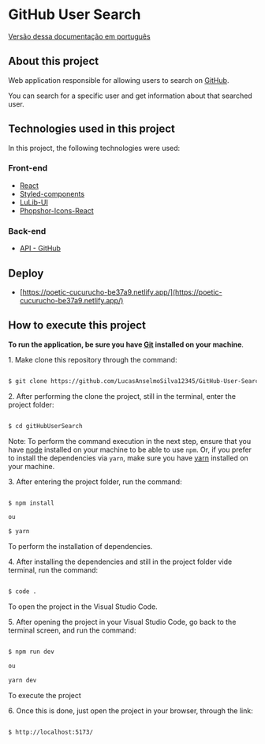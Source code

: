 # GitHub User Search

[Versão dessa documentação em português](https://github.com/LucasAnselmoSilva12345/GitHub-User-Search/blob/main/README.md)

## About this project

Web application responsible for allowing users to search on [GitHub](https://github.com/).

You can search for a specific user and get information about that searched user.

## Technologies used in this project

In this project, the following technologies were used:

### Front-end

- [React](https://reactjs.org/)
- [Styled-components](https://styled-components.com/)
- [LuLib-UI](https://www.npmjs.com/package/lulib-ui)
- [Phopshor-Icons-React](https://github.com/phosphor-icons/react)

### Back-end

- [API - GitHub](https://docs.github.com/pt/rest?apiVersion=2022-11-28)

## Deploy

- [https://poetic-cucurucho-be37a9.netlify.app/](https://poetic-cucurucho-be37a9.netlify.app/)

## How to execute this project

**To run the application, be sure you have [Git](https://git-scm.com/) installed on your machine**.

1. Make clone this repository through the command:

```sh

$ git clone https://github.com/LucasAnselmoSilva12345/GitHub-User-Search gitHubUserSearch

```

2. After performing the clone the project, still in the terminal, enter the project folder:

```sh

$ cd gitHubUserSearch

```

Note: To perform the command execution in the next step, ensure that you have [node](https://nodejs.org/en/) installed on your machine to be able to use `npm`. Or, if you prefer to install the dependencies via `yarn`, make sure you have [yarn](https://yarnpkg.com/) installed on your machine.

3. After entering the project folder, run the command:

```sh

$ npm install

ou

$ yarn

```

To perform the installation of dependencies.

4. After installing the dependencies and still in the project folder vide terminal, run the command:

```sh

$ code .

```

To open the project in the Visual Studio Code.

5. After opening the project in your Visual Studio Code, go back to the terminal screen, and run the command:

```sh

$ npm run dev

ou

yarn dev

```

To execute the project

6. Once this is done, just open the project in your browser, through the link:

```sh

$ http://localhost:5173/

```